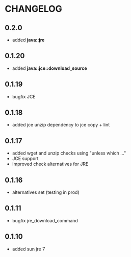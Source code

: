 # CHANGELOG

## 0.2.0

* added **java::jre**

## 0.1.20

* added **java::jce::download_source**

## 0.1.19

*  bugfix JCE

## 0.1.18

* added jce unzip dependency to jce copy + lint

## 0.1.17

* added wget and unzip checks using "unless which ..."
* JCE support
* improved check alternatives for JRE

## 0.1.16

* alternatives set (testing in prod)

## 0.1.11

* bugfix jre_download_command

## 0.1.10

* added sun jre 7
